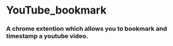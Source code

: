 # YouTube_bookmark
### A chrome extention which allows you to bookmark and timestamp a youtube video.

